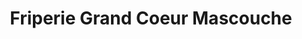 ---
title: "Friperie Grand Coeur Mascouche"
url: /mascouche/friperie-grand-coeur-mascouche/
shop: clothes
---